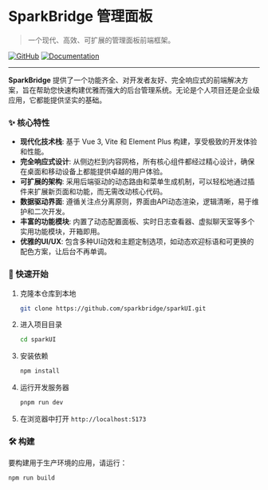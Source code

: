 # SparkBridge 管理面板

> 一个现代、高效、可扩展的管理面板前端框架。

[![GitHub](https://img.shields.io/badge/GitHub-项目仓库-blue?style=for-the-badge&logo=github)](https://github.com/SparkBridge/SparkUI)
[![Documentation](https://img.shields.io/badge/文档-查看文档-green?style=for-the-badge&logo=read-the-docs)](https://sparkbridge.cn)

---

**SparkBridge** 提供了一个功能齐全、对开发者友好、完全响应式的前端解决方案，旨在帮助您快速构建优雅而强大的后台管理系统。无论是个人项目还是企业级应用，它都能提供坚实的基础。

### ✨ 核心特性

* **现代化技术栈**: 基于 Vue 3, Vite 和 Element Plus 构建，享受极致的开发体验和性能。
* **完全响应式设计**: 从侧边栏到内容网格，所有核心组件都经过精心设计，确保在桌面和移动设备上都能提供卓越的用户体验。
* **可扩展的架构**: 采用后端驱动的动态路由和菜单生成机制，可以轻松地通过插件来扩展新页面和功能，而无需改动核心代码。
* **数据驱动界面**: 遵循关注点分离原则，界面由API动态渲染，逻辑清晰，易于维护和二次开发。
* **丰富的功能模块**: 内置了动态配置面板、实时日志查看器、虚拟聊天室等多个实用功能模块，开箱即用。
* **优雅的UI/UX**: 包含多种UI动效和主题定制选项，如动态欢迎标语和可更换的配色方案，让后台不再单调。

### 🚀 快速开始

1.  克隆本仓库到本地
    ```bash
    git clone https://github.com/sparkbridge/sparkUI.git
    ```
2.  进入项目目录
    ```bash
    cd sparkUI
    ```
3.  安装依赖
    ```bash
    npm install
    ```
4.  运行开发服务器
    ```bash
    pnpm run dev
    ```
5.  在浏览器中打开 `http://localhost:5173`

### 🛠️ 构建

要构建用于生产环境的应用，请运行：

```bash
npm run build
```